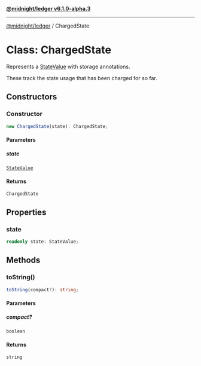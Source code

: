 [**@midnight/ledger v6.1.0-alpha.3**](../README.md)

***

[@midnight/ledger](../globals.md) / ChargedState

# Class: ChargedState

Represents a [StateValue](StateValue.md) with storage annotations.

These track the state usage that has been charged for so far.

## Constructors

### Constructor

```ts
new ChargedState(state): ChargedState;
```

#### Parameters

##### state

[`StateValue`](StateValue.md)

#### Returns

`ChargedState`

## Properties

### state

```ts
readonly state: StateValue;
```

## Methods

### toString()

```ts
toString(compact?): string;
```

#### Parameters

##### compact?

`boolean`

#### Returns

`string`
